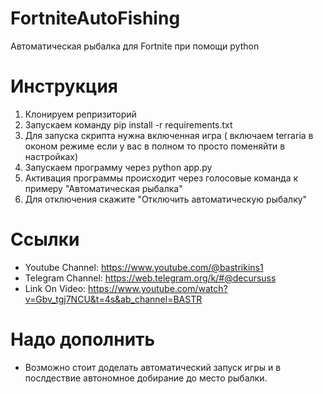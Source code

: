# FortniteAutoFishing
Автоматическая рыбалка для Fortnite при помощи python

# Инструкция

1) Клонируем репризиторий
2) Запускаем команду pip install -r requirements.txt
3) Для запуска скрипта нужна включенная игра ( включаем terraria в оконом режиме если у вас в полном то просто поменяйти в настройках)
4) Запускаем программу через python app.py
5) Активация программы происходит через голосовые команда к примеру "Автоматическая рыбалка"
6) Для отключения скажите "Отключить автоматическую рыбалку"

# Ссылки

* Youtube Channel: https://www.youtube.com/@bastrikins1
* Telegram Channel: https://web.telegram.org/k/#@decursuss
* Link On Video: https://www.youtube.com/watch?v=Gbv_tgj7NCU&t=4s&ab_channel=BASTR

# Надо дополнить

* Возможно стоит доделать автоматический запуск игры и в послдествие автономное добирание до место рыбалки.
